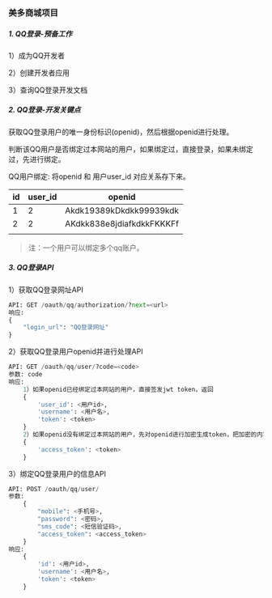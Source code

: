 ### 美多商城项目

##### 1. QQ登录-预备工作

1）成为QQ开发者

2）创建开发者应用

3）查询QQ登录开发文档

##### 2. QQ登录-开发关键点

获取QQ登录用户的唯一身份标识(openid)，然后根据openid进行处理。

判断该QQ用户是否绑定过本网站的用户，如果绑定过，直接登录，如果未绑定过，先进行绑定。

QQ用户绑定: 将openid 和 用户user_id 对应关系存下来。

| id   | user_id | openid                    |
| ---- | ------- | ------------------------- |
| 1    | 2       | Akdk19389kDkdkk99939kdk   |
| 2    | 2       | AKdkk838e8jdiafkdkkFKKKFf |
|      |         |                           |

> 注：一个用户可以绑定多个qq账户。

##### 3. QQ登录API

1）获取QQ登录网址API

```python
API: GET /oauth/qq/authorization/?next=<url>
响应:
{
    "login_url": "QQ登录网址"
}
```

2）获取QQ登录用户openid并进行处理API

```python
API: GET /oauth/qq/user/?code=<code>
参数: code
响应: 
	1）如果openid已经绑定过本网站的用户，直接签发jwt token，返回
	{
        'user_id': <用户id>,
        'username': <用户名>,
        'token': <token>
	}
	2）如果openid没有绑定过本网站的用户，先对openid进行加密生成token，把加密的内容返回
	{
        'access_token': <token>
	}
```

3）绑定QQ登录用户的信息API

```python
API: POST /oauth/qq/user/
参数: 
    {
        "mobile": <手机号>,
        "password": <密码>,
        "sms_code": <短信验证码>,
        "access_token": <access_token>
    }
响应:
    {
        'id': <用户id>,
        'username': <用户名>,
        'token': <token>
	}
```





